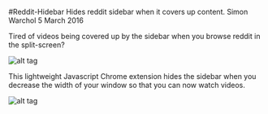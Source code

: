 #Reddit-Hidebar
Hides reddit sidebar when it covers up content.
Simon Warchol
5 March 2016


Tired of videos being covered up by the sidebar when you browse reddit in the split-screen?

![alt tag](https://raw.githubusercontent.com/simonwarchol/Reddit-Hidebar/img/before.png)

This lightweight Javascript Chrome extension hides the sidebar when you decrease the width of your window so that you can now watch videos.

![alt tag](https://raw.githubusercontent.com/simonwarchol/Reddit-Hidebar/img/before.png)